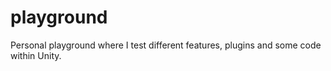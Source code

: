 # playground
Personal playground where I test different features, plugins and some code within Unity.
